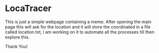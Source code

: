 # LocaTracer
This is just a simple webpage containing a meme. After opening the main page this will ask for the location and it will store the coordinated in a file called location.txt, I am working on it to automate all the processes till then explore this. 

Thank You!